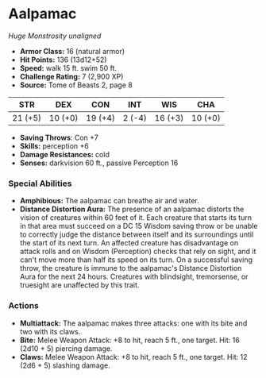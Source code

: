 # Aalpamac

*Huge* *Monstrosity* *unaligned*

- **Armor Class:** 16 (natural armor)
- **Hit Points:** 136 (13d12+52)
- **Speed:** walk 15 ft. swim 50 ft.
- **Challenge Rating:** 7 (2,900 XP)
- **Source:** Tome of Beasts 2, page 8

| STR | DEX | CON | INT | WIS | CHA |
| --- | --- | --- | --- | --- | --- |
| 21 (+5) | 10 (+0) | 19 (+4) | 2 (-4) | 16 (+3) | 10 (+0) |

- **Saving Throws**: Con +7
- **Skills:** perception +6
- **Damage Resistances:** cold
- **Senses:** darkvision 60 ft., passive Perception 16

### Special Abilities

- **Amphibious:** The aalpamac can breathe air and water.
- **Distance Distortion Aura:** The presence of an aalpamac distorts the vision of creatures within 60 feet of it. Each creature that starts its turn in that area must succeed on a DC 15 Wisdom saving throw or be unable to correctly judge the distance between itself and its surroundings until the start of its next turn. An affected creature has disadvantage on attack rolls and on Wisdom (Perception) checks that rely on sight, and it can't move more than half its speed on its turn. On a successful saving throw, the creature is immune to the aalpamac's Distance Distortion Aura for the next 24 hours. Creatures with blindsight, tremorsense, or truesight are unaffected by this trait.

### Actions

- **Multiattack:** The aalpamac makes three attacks: one with its bite and two with its claws.
- **Bite:** Melee Weapon Attack: +8 to hit, reach 5 ft., one target. Hit: 16 (2d10 + 5) piercing damage.
- **Claws:** Melee Weapon Attack: +8 to hit, reach 5 ft., one target. Hit: 12 (2d6 + 5) slashing damage.


